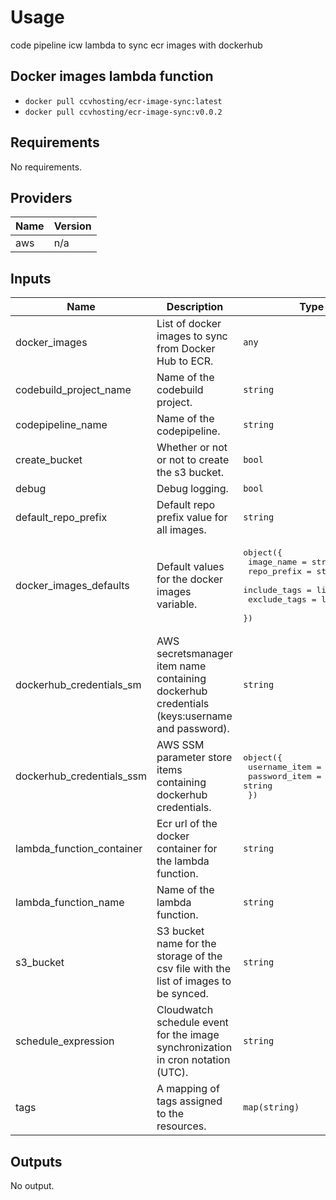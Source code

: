 # Usage
code pipeline icw lambda to sync ecr images with dockerhub

## Docker images lambda function

- `docker pull ccvhosting/ecr-image-sync:latest`
- `docker pull ccvhosting/ecr-image-sync:v0.0.2`
## Requirements

No requirements.

## Providers

| Name | Version |
|------|---------|
| aws | n/a |

## Inputs

| Name | Description | Type | Default | Required |
|------|-------------|------|---------|:--------:|
| docker\_images | List of docker images to sync from Docker Hub to ECR. | `any` | n/a | yes |
| codebuild\_project\_name | Name of the codebuild project. | `string` | `"ecr-image-sync"` | no |
| codepipeline\_name | Name of the codepipeline. | `string` | `"ecr-image-sync"` | no |
| create\_bucket | Whether or not or not to create the s3 bucket. | `bool` | `true` | no |
| debug | Debug logging. | `bool` | `false` | no |
| default\_repo\_prefix | Default repo prefix value for all images. | `string` | `null` | no |
| docker\_images\_defaults | Default values for the docker images variable. | <pre>object({<br>    image_name   = string<br>    repo_prefix  = string<br>    include_tags = list(string)<br>    exclude_tags = list(string)<br>  })</pre> | <pre>{<br>  "exclude_tags": [],<br>  "image_name": null,<br>  "include_tags": [],<br>  "repo_prefix": null<br>}</pre> | no |
| dockerhub\_credentials\_sm | AWS secretsmanager item name containing dockerhub credentials (keys:username and password). | `string` | `null` | no |
| dockerhub\_credentials\_ssm | AWS SSM parameter store items containing dockerhub credentials. | <pre>object({<br>    username_item = string<br>    password_item = string<br>  })</pre> | <pre>{<br>  "password_item": null,<br>  "username_item": null<br>}</pre> | no |
| lambda\_function\_container | Ecr url of the docker container for the lambda function. | `string` | `null` | no |
| lambda\_function\_name | Name of the lambda function. | `string` | `"ecr-image-sync"` | no |
| s3\_bucket | S3 bucket name for the storage of the csv file with the list of images to be synced. | `string` | `"ecr-image-sync"` | no |
| schedule\_expression | Cloudwatch schedule event for the image synchronization in cron notation (UTC). | `string` | `"cron(0 6 * * ? *)"` | no |
| tags | A mapping of tags assigned to the resources. | `map(string)` | `null` | no |

## Outputs

No output.

<!--- END_TF_DOCS --->
